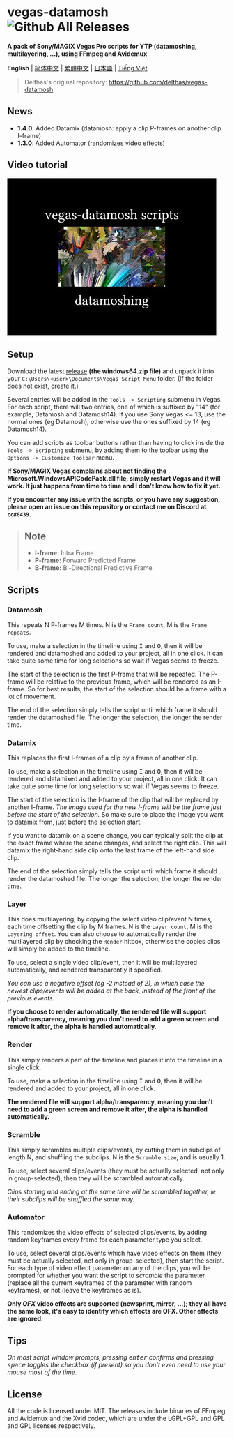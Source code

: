 # vegas-datamosh ![Github All Releases](https://img.shields.io/github/downloads/delthas/vegas-datamosh/total.svg?style=flat-square)
**A pack of Sony/MAGIX Vegas Pro scripts for YTP (datamoshing, multilayering, ...), using FFmpeg and Avidemux**

**English** | [简体中文](README_zh-CN.md) | [繁體中文](README_zh-TW.md) | [日本語](README_ja-JP.md) | [Tiếng Việt](README_vi-VN.md)

> Delthas's original repository: https://github.com/delthas/vegas-datamosh

## News
- **1.4.0**: Added Datamix (datamosh: apply a clip P-frames on another clip I-frame)
- **1.3.0**: Added Automator (randomizes video effects)

## Video tutorial
[![youtube video tutorial](0.jpg)](https://www.youtube.com/watch?v=6D2lW6H0bb8)
<!-- Raw image link: https://img.youtube.com/vi/6D2lW6H0bb8/0.jpg -->

## Setup
Download the latest [release](../releases/latest) **(the windows64.zip file)** and unpack it into your ```C:\Users\<user>\Documents\Vegas Script Menu``` folder. (If the folder does not exist, create it.)

Several entries will be added in the ```Tools -> Scripting``` submenu in Vegas. For each script, there will two entries, one of which is suffixed by "14" (for example, Datamosh and Datamosh14). If you use Sony Vegas <= 13, use the normal ones (eg Datamosh), otherwise use the ones suffixed by 14 (eg Datamosh14).

You can add scripts as toolbar buttons rather than having to click inside the ```Tools -> Scripting``` submenu, by adding them to the toolbar using the ```Options -> Customize Toolbar``` menu.

**If Sony/MAGIX Vegas complains about not finding the Microsoft.WindowsAPICodePack.dll file, simply restart Vegas and it will work. It just happens from time to time and I don't know how to fix it yet.**

**If you encounter any issue with the scripts, or you have any suggestion, please open an issue on this repository or contact me on Discord at ```cc#6439```.**

> ## Note
> * **I-frame:** Intra Frame
> * **P-frame:** Forward Predicted Frame
> * **B-frame:** Bi-Directional Predictive Frame

## Scripts

### Datamosh
This repeats N P-frames M times. N is the ```Frame count```, M is the  ```Frame repeats```.

To use, make a selection in the timeline using <kbd>I</kbd> and <kbd>O</kbd>, then it will be rendered and datamoshed and added to your project, all in one click. It can take quite some time for long selections so wait if Vegas seems to freeze.

The start of the selection is the first P-frame that will be repeated. The P-frame will be relative to the previous frame, which will be rendered as an I-frame. So for best results, the start of the selection should be a frame with a lot of movement.

The end of the selection simply tells the script until which frame it should render the datamoshed file. The longer the selection, the longer the render time.

### Datamix
This replaces the first I-frames of a clip by a frame of another clip.

To use, make a selection in the timeline using <kbd>I</kbd> and <kbd>O</kbd>, then it will be rendered and datamixed and added to your project, all in one click. It can take quite some time for long selections so wait if Vegas seems to freeze.

The start of the selection is the I-frame of the clip that will be replaced by another I-frame. *The image used for the new I-frame will be the frame just before the start of the selection.* So make sure to place the image you want to datamix from, just before the selection start.

If you want to datamix on a scene change, you can typically split the clip at the exact frame where the scene changes, and select the right clip. This will datamix the right-hand side clip onto the last frame of the left-hand side clip.

The end of the selection simply tells the script until which frame it should render the datamoshed file. The longer the selection, the longer the render time.

### Layer
This does multilayering, by copying the select video clip/event N times, each time offsetting the clip by M frames. N is the ```Layer count```, M is the ```Layering offset```. You can also choose to automatically render the multilayered clip by checking the ```Render``` hitbox, otherwise the copies clips will simply be added to the timeline.

To use, select a single video clip/event, then it will be multilayered automatically, and rendered transparently if specified.

*You can use a negative offset (eg -2 instead of 2), in which case the newest clips/events will be added at the back, instead of the front of the previous events.*

**If you choose to render automatically, the rendered file will support alpha/transparency, meaning you don't need to add a green screen and remove it after, the alpha is handled automatically.**

### Render
This simply renders a part of the timeline and places it into the timeline in a single click.

To use, make a selection in the timeline using <kbd>I</kbd> and <kbd>O</kbd>, then it will be rendered and added to your project, all in one click.

**The rendered file will support alpha/transparency, meaning you don't need to add a green screen and remove it after, the alpha is handled automatically.**

### Scramble
This simply scrambles multiple clips/events, by cutting them in subclips of length N, and shuffling the subclips. N is the ```Scramble size```, and is usually 1.

To use, select several clips/events (they must be actually selected, not only in group-selected), then they will be scrambled automatically.

*Clips starting and ending at the same time will be scrambled together, ie their subclips will be shuffled the same way.*

### Automator
This randomizes the video effects of selected clips/events, by adding random keyframes every frame for each parameter type you select.

To use, select several clips/events which have video effects on them (they must be actually selected, not only in group-selected), then start the script. For each type of video effect parameter on any of the clips, you will be prompted for whether you want the script to *scramble* the parameter (replace all the current keyframes of the parameter with random keyframes), or not (leave the keyframes as is).

**Only *OFX* video effects are supported (newsprint, mirror, ...); they all have the same look, it's easy to identify which effects are OFX. Other effects are ignored.**

## Tips
*On most script window prompts, pressing <kbd>enter</kbd> confirms and pressing <kbd>space</kbd> toggles the checkbox (if present) so you don't even need to use your mouse most of the time.*

## License
All the code is licensed under MIT. The releases include binaries of FFmpeg and Avidemux and the Xvid codec, which are under the LGPL+GPL and GPL and GPL licenses respectively.
